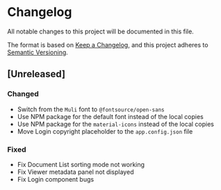 # Changelog

All notable changes to this project will be documented in this file.

The format is based on [Keep a Changelog](https://keepachangelog.com/en/1.0.0/),
and this project adheres to [Semantic Versioning](https://semver.org/spec/v2.0.0.html).

## [Unreleased]

### Changed

- Switch from the `Muli` font to `@fontsource/open-sans`
- Use NPM package for the default font instead of the local copies
- Use NPM package for the `material-icons` instead of the local copies
- Move Login copyright placeholder to the `app.config.json` file

### Fixed

- Fix Document List sorting mode not working
- Fix Viewer metadata panel not displayed
- Fix Login component bugs
